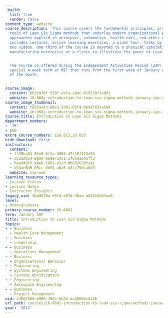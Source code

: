 ```yaml
---
_build:
  list: true
  render: false
content_type: website
course_description: 'This course covers the fundamental principles, practices and
  tools of Lean Six Sigma methods that underlay modern organizational productivity
  approaches applied in aerospace, automotive, health care, and other sectors. It
  includes lectures, active learning exercises, a plant tour, talks by industry practitioners,
  and videos. One third of the course is devoted to a physical simulation of an aircraft
  manufacturing enterprise or a clinic to illustrate the power of Lean Six Sigma methods.


  The course is offered during the Independent Activities Period (IAP), which is a
  special 4-week term at MIT that runs from the first week of January until the end
  of the month.

  '
course_image:
  content: bb2b9f6f-539f-ebfa-ab4c-819728f1a081
  website: 16-660j-introduction-to-lean-six-sigma-methods-january-iap-2012
course_image_thumbnail:
  content: f832aa43-88e2-2d41-05f4-06d4163ca58d
  website: 16-660j-introduction-to-lean-six-sigma-methods-january-iap-2012
course_title: Introduction to Lean Six Sigma Methods
department_numbers:
- '16'
- ESD
extra_course_numbers: ESD.62J,16.853
hide_download: false
instructors:
  content:
  - ff38ba94-82e8-6f1a-4866-d7ff8f123a94
  - 052a3b54-8b90-be9a-2451-1f6adac46ff3
  - baadd880-a8eb-16b1-91cd-8b83782bf2a1
  - a3dae6d5-05cc-0d93-a0a5-d3fc79dca0d3
  website: ocw-www
learning_resource_types:
- Lecture Videos
- Lecture Notes
- Instructor Insights
legacy_uid: 3bdd878a-e9fd-e97d-46aa-a8d519a94ae8
level:
- Undergraduate
primary_course_number: 16.660J
term: January IAP
title: Introduction to Lean Six Sigma Methods
topics:
- - Business
  - Health Care Management
- - Business
  - Leadership
- - Business
  - Operations Management
- - Business
  - Organizational Behavior
- - Engineering
  - Systems Engineering
  - Systems Optimization
- - Engineering
  - Aerospace Engineering
- - Business
  - Project Management
uid: 44807b00-b909-492e-bb54-ac4005ecd126
url_path: courses/16-660j-introduction-to-lean-six-sigma-methods-january-iap-2012
year: '2012'
---
```

